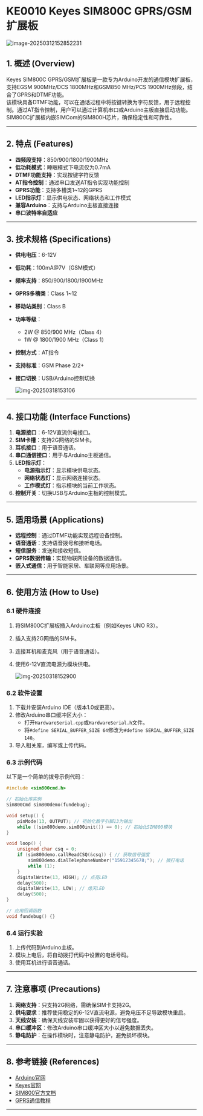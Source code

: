 # KE0010 Keyes SIM800C GPRS/GSM扩展板

![image-20250312152852231](media/image-20250312152852231.png)

## 1. 概述 (Overview)
Keyes SIM800C GPRS/GSM扩展板是一款专为Arduino开发的通信模块扩展板，支持EGSM 900MHz/DCS 1800MHz和GSM850 MHz/PCS 1900MHz频段，结合了GPRS和DTMF功能。  
该模块具备DTMF功能，可以在通话过程中将按键转换为字符反馈，用于远程控制。通过AT指令控制，用户可以通过计算机串口或Arduino主板直接启动功能。  
SIM800C扩展板内嵌SIMCom的SIM800H芯片，确保稳定性和可靠性。

---

## 2. 特点 (Features)
- **四频段支持**：850/900/1800/1900MHz
- **低功耗模式**：睡眠模式下电流仅为0.7mA
- **DTMF功能支持**：实现按键字符反馈
- **AT指令控制**：通过串口发送AT指令实现功能控制
- **GPRS功能**：支持多槽类1~12的GPRS
- **LED指示灯**：显示供电状态、网络状态和工作模式
- **兼容Arduino**：支持与Arduino主板直接连接
- **串口波特率自适应**

---

## 3. 技术规格 (Specifications)
- **供电电压**：6-12V

- **低功耗**：100mA@7V（GSM模式）

- **频率支持**：850/900/1800/1900MHz

- **GPRS多槽类**：Class 1~12

- **移动站类别**：Class B

- **功率等级**：
  - 2W @ 850/900 MHz（Class 4）
  - 1W @ 1800/1900 MHz（Class 1）
  
- **控制方式**：AT指令

- **支持标准**：GSM Phase 2/2+

- **接口切换**：USB/Arduino控制切换

	![img-20250318153106](media/img-20250318153106.png)

---

## 4. 接口功能 (Interface Functions)
1. **电源接口**：6-12V直流供电接口。
2. **SIM卡槽**：支持2G网络的SIM卡。
3. **耳机接口**：用于语音通话。
4. **串口通信接口**：用于与Arduino主板通信。
5. **LED指示灯**：
   - **电源指示灯**：显示模块供电状态。
   - **网络状态灯**：显示网络连接状态。
   - **工作模式灯**：指示模块的当前工作状态。
6. **控制开关**：切换USB与Arduino主板的控制模式。

---

## 5. 适用场景 (Applications)
- **远程控制**：通过DTMF功能实现远程设备控制。
- **语音通话**：支持语音拨号和接听电话。
- **短信服务**：发送和接收短信。
- **GPRS数据传输**：实现物联网设备的数据通信。
- **嵌入式通信**：用于智能家居、车联网等应用场景。

---

## 6. 使用方法 (How to Use)
### 6.1 硬件连接
1. 将SIM800C扩展板插入Arduino主板（例如Keyes UNO R3）。

2. 插入支持2G网络的SIM卡。

3. 连接耳机和麦克风（用于语音通话）。

4. 使用6-12V直流电源为模块供电。

	![img-20250318152900](media/img-20250318152900.jpg)

### 6.2 软件设置
1. 下载并安装Arduino IDE（版本1.0或更高）。
2. 修改Arduino串口缓冲区大小：
   - 打开`HardwareSerial.cpp`或`HardwareSerial.h`文件。
   - 将`#define SERIAL_BUFFER_SIZE 64`修改为`#define SERIAL_BUFFER_SIZE 140`。
3. 导入相关库，编写或上传代码。

### 6.3 示例代码
以下是一个简单的拨号示例代码：
```cpp
#include <sim800cmd.h>

// 初始化库实例
Sim800Cmd sim800demo(fundebug);

void setup() {
    pinMode(13, OUTPUT); // 初始化数字引脚13为输出
    while ((sim800demo.sim800init()) == 0); // 初始化SIM800模块
}

void loop() {
    unsigned char csq = 0;
    if (sim800demo.callReadCSQ(&csq)) { // 获取信号强度
        sim800demo.dialTelephoneNumber("15912345678;"); // 拨打电话
        while (1);
    }
    digitalWrite(13, HIGH); // 点亮LED
    delay(500);
    digitalWrite(13, LOW); // 熄灭LED
    delay(500);
}

// 应用回调函数
void fundebug() {}
```

### 6.4 运行实验
1. 上传代码到Arduino主板。
2. 模块上电后，将自动拨打代码中设置的电话号码。
3. 使用耳机进行语音通话。

---

## 7. 注意事项 (Precautions)
1. **网络支持**：只支持2G网络，需确保SIM卡支持2G。
2. **供电要求**：推荐使用稳定的6-12V直流电源，避免电压不足导致模块重启。
3. **天线安装**：确保天线安装牢固以获得更好的信号强度。
4. **串口缓冲区**：修改Arduino串口缓冲区大小以避免数据丢失。
5. **静电防护**：在操作模块时，注意静电防护，避免损坏模块。

---

## 8. 参考链接 (References)
- [Arduino官网](https://www.arduino.cc/)
- [Keyes官网](http://www.keyes-robot.com/)
- [SIM800官方文档](https://simcom.ee/documents/)
- [GPRS通信教程](https://create.arduino.cc/projecthub)

---

